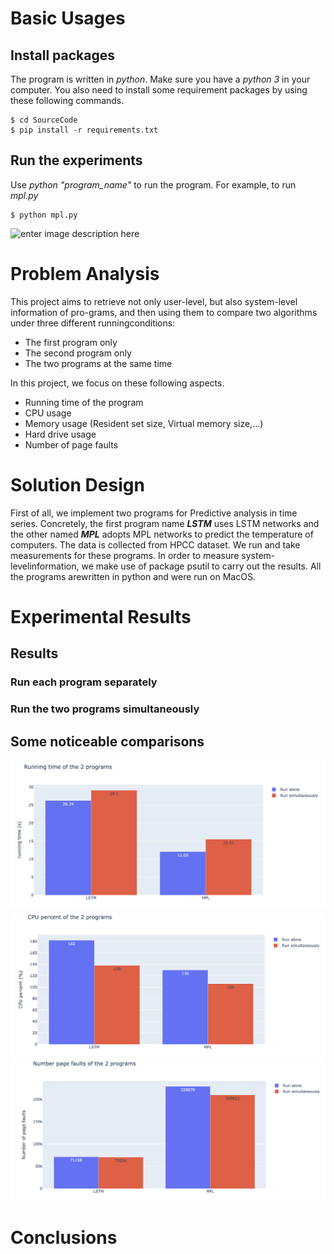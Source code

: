 # Basic Usages

## Install packages
The program is written in *python*. Make sure you have a *python 3* in your computer. You also need to install some requirement packages by using these following commands.


    $ cd SourceCode
    $ pip install -r requirements.txt
    
 ## Run the experiments
 Use *python "program_name"* to run the program. For example, to run *mpl.py*
 

    $ python mpl.py

![enter image description here](https://github.com/chaupmcs/os_project1/blob/master/img/demo_mpl.gif?raw=true)

# Problem Analysis
This project aims to retrieve not only user-level, but also system-level information of pro-grams,  and  then  using  them  to  compare  two  algorithms  under  three  different  runningconditions:
   - The first program only
   - The second program only
   - The two programs at the same time


In this project, we focus on these following aspects.
   - Running time of the program
   - CPU usage
   - Memory usage (Resident set size, Virtual memory size,...)
   - Hard drive usage
   - Number of page faults

# Solution Design
First of all, we implement two programs for Predictive analysis in time series. Concretely, the first program name ***LSTM*** uses LSTM networks and the other named ***MPL*** adopts MPL networks to predict the temperature of computers. The data is collected from HPCC dataset. We run and take measurements for these programs.  In order to measure system-levelinformation, we make use of package psutil to carry out the results.  All the programs arewritten in python and were run on MacOS.

# Experimental Results
## Results

### Run each program separately 

### Run the two programs simultaneously

## Some noticeable comparisons

![enter image description here](https://raw.githubusercontent.com/chaupmcs/os_project1/master/img/running_time.png)
<br/>
![enter image description here](https://raw.githubusercontent.com/chaupmcs/os_project1/master/img/cpu_percent.png)
<br/>
![enter image description here](https://raw.githubusercontent.com/chaupmcs/os_project1/master/img/page_faults.png)

# Conclusions
